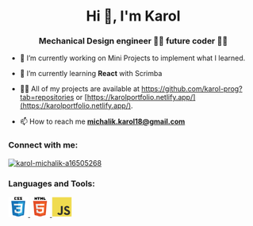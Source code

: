 <h1 align="center">Hi 👋, I'm Karol</h1>
<h3 align="center">Mechanical Design engineer 👨‍💼 future coder 👨‍💻</h3>

- 🔭 I’m currently working on Mini Projects to implement what I learned.

- 🌱 I’m currently learning **React** with Scrimba

- 👨‍💻 All of my projects are available at https://github.com/karol-prog?tab=repositories or [https://karolportfolio.netlify.app/](https://karolportfolio.netlify.app/).

- 📫 How to reach me **michalik.karol18@gmail.com**

<h3 align="left">Connect with me:</h3>
<p align="left">
<a href="https://linkedin.com/in/karol-michalik-a16505268" target="blank"><img align="center" src="https://raw.githubusercontent.com/rahuldkjain/github-profile-readme-generator/master/src/images/icons/Social/linked-in-alt.svg" alt="karol-michalik-a16505268" height="30" width="40" /></a>
</p>

<h3 align="left">Languages and Tools:</h3>
<p align="left"> <a href="https://www.w3schools.com/css/" target="_blank" rel="noreferrer"> <img src="https://raw.githubusercontent.com/devicons/devicon/master/icons/css3/css3-original-wordmark.svg" alt="css3" width="40" height="40"/> </a> <a href="https://www.w3.org/html/" target="_blank" rel="noreferrer"> <img src="https://raw.githubusercontent.com/devicons/devicon/master/icons/html5/html5-original-wordmark.svg" alt="html5" width="40" height="40"/> </a> <a href="https://developer.mozilla.org/en-US/docs/Web/JavaScript" target="_blank" rel="noreferrer"> <img src="https://raw.githubusercontent.com/devicons/devicon/master/icons/javascript/javascript-original.svg" alt="javascript" width="40" height="40"/> </a> </p>

